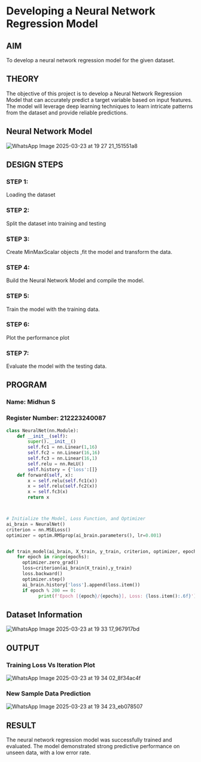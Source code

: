 # Developing a Neural Network Regression Model

## AIM

To develop a neural network regression model for the given dataset.

## THEORY

The objective of this project is to develop a Neural Network Regression Model that can accurately predict a target variable based on input features. The model will leverage deep learning techniques to learn intricate patterns from the dataset and provide reliable predictions.

## Neural Network Model

![WhatsApp Image 2025-03-23 at 19 27 21_151551a8](https://github.com/user-attachments/assets/ef5b7beb-e3a3-4c76-a151-fc4724cacbdf)


## DESIGN STEPS

### STEP 1:

Loading the dataset

### STEP 2:

Split the dataset into training and testing

### STEP 3:

Create MinMaxScalar objects ,fit the model and transform the data.

### STEP 4:

Build the Neural Network Model and compile the model.

### STEP 5:

Train the model with the training data.

### STEP 6:

Plot the performance plot

### STEP 7:

Evaluate the model with the testing data.

## PROGRAM
### Name: Midhun S
### Register Number: 212223240087
```python
class NeuralNet(nn.Module):
    def __init__(self):
        super().__init__()
        self.fc1 = nn.Linear(1,16)
        self.fc2 = nn.Linear(16,16)
        self.fc3 = nn.Linear(16,1)
        self.relu = nn.ReLU()
        self.history = {'loss':[]}
    def forward(self, x):
        x = self.relu(self.fc1(x))
        x = self.relu(self.fc2(x))
        x = self.fc3(x)
        return x



# Initialize the Model, Loss Function, and Optimizer
ai_brain = NeuralNet()
criterion = nn.MSELoss()
optimizer = optim.RMSprop(ai_brain.parameters(), lr=0.001)


def train_model(ai_brain, X_train, y_train, criterion, optimizer, epochs=2000):
    for epoch in range(epochs):
      optimizer.zero_grad()
      loss=criterion(ai_brain(X_train),y_train)
      loss.backward()
      optimizer.step()
      ai_brain.history['loss'].append(loss.item())
      if epoch % 200 == 0:
            print(f'Epoch [{epoch}/{epochs}], Loss: {loss.item():.6f}')

```
## Dataset Information

![WhatsApp Image 2025-03-23 at 19 33 17_967917bd](https://github.com/user-attachments/assets/e8cabcd9-c0c0-44d5-b639-605771bd36e0)


## OUTPUT

### Training Loss Vs Iteration Plot

![WhatsApp Image 2025-03-23 at 19 34 02_8f34ac4f](https://github.com/user-attachments/assets/a05b6ccd-c7d3-454d-a128-6ce95335a6a5)

### New Sample Data Prediction

![WhatsApp Image 2025-03-23 at 19 34 23_eb078507](https://github.com/user-attachments/assets/d0c78c5b-74d1-48c5-9e32-6f93a1f73bac)

## RESULT

The neural network regression model was successfully trained and evaluated. The model demonstrated strong predictive performance on unseen data, with a low error rate.
